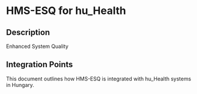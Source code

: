 # HMS-ESQ for hu_Health

## Description

Enhanced System Quality

## Integration Points

This document outlines how HMS-ESQ is integrated with hu_Health systems in Hungary.
